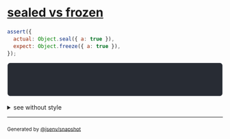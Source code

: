 # [sealed vs frozen](../../object_integrity.test.js#L40)

```js
assert({
  actual: Object.seal({ a: true }),
  expect: Object.freeze({ a: true }),
});
```

![img](throw.svg)

<details>
  <summary>see without style</summary>

```console
AssertionError: actual and expect are different

actual: Object.seal({ a: true })
expect: Object.freeze({ a: true })
```

</details>


---

<sub>
  Generated by <a href="https://github.com/jsenv/core/tree/main/packages/tooling/snapshot">@jsenv/snapshot</a>
</sub>
